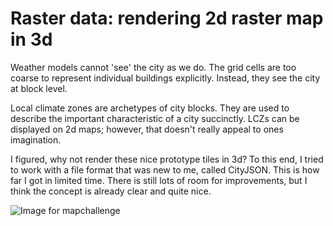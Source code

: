 # Raster data: rendering 2d raster map in 3d

Weather models cannot 'see' the city as we do. The grid cells are too coarse to
represent individual buildings explicitly. Instead, they see the city at block
level.

Local climate zones are archetypes of city blocks. They are used to describe the
important characteristic of a city succinctly. LCZs can be displayed on 2d maps;
however, that doesn't really appeal to ones imagination.

I figured, why not render these nice prototype tiles in 3d? To this end, I tried
to work with a file format that was new to me, called CityJSON. This is how far
I got in limited time. There is still lots of room for improvements, but I think
the concept is already clear and quite nice.

![Image for mapchallenge](LCZ_CityJSON.png)
